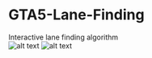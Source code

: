 # GTA5-Lane-Finding
Interactive lane finding algorithm   
![alt text](https://github.com/Will-J-Gale/GTA-Lane-Finding/blob/master/Images/Lane%20Overlay%20Half%20Size.gif)
![alt text](https://github.com/Will-J-Gale/GTA-Lane-Finding/blob/master/Images/Visualisation%20HALF%20SIZE.gif)

